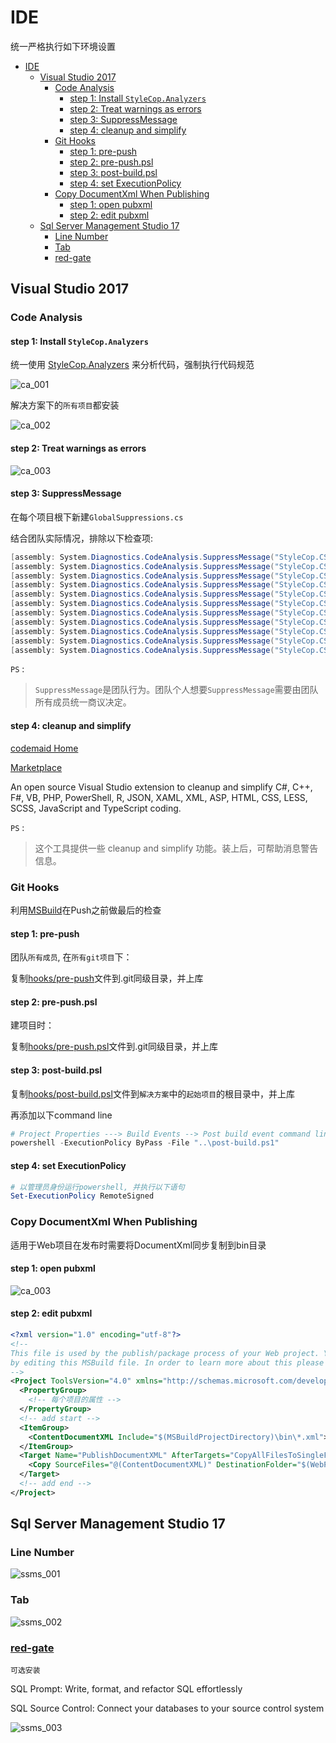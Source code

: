 # IDE

统一严格执行如下环境设置

- [IDE](#IDE)
  - [Visual Studio 2017](#Visual-Studio-2017)
    - [Code Analysis](#Code-Analysis)
      - [step 1: Install `StyleCop.Analyzers`](#step-1-Install-StyleCopAnalyzers)
      - [step 2: Treat warnings as errors](#step-2-Treat-warnings-as-errors)
      - [step 3: SuppressMessage](#step-3-SuppressMessage)
      - [step 4: cleanup and simplify](#step-4-cleanup-and-simplify)
    - [Git Hooks](#Git-Hooks)
      - [step 1: pre-push](#step-1-pre-push)
      - [step 2: pre-push.psl](#step-2-pre-pushpsl)
      - [step 3: post-build.psl](#step-3-post-buildpsl)
      - [step 4: set ExecutionPolicy](#step-4-set-ExecutionPolicy)
    - [Copy DocumentXml When Publishing](#Copy-DocumentXml-When-Publishing)
      - [step 1: open pubxml](#step-1-open-pubxml)
      - [step 2: edit pubxml](#step-2-edit-pubxml)
  - [Sql Server Management Studio 17](#Sql-Server-Management-Studio-17)
    - [Line Number](#Line-Number)
    - [Tab](#Tab)
    - [red-gate](#red-gate)

## Visual Studio 2017

### Code Analysis

#### step 1: Install `StyleCop.Analyzers`

统一使用 [StyleCop.Analyzers](https://github.com/DotNetAnalyzers/StyleCopAnalyzers) 来分析代码，强制执行代码规范

![ca_001](./images/ca_001.png)

解决方案下的`所有项目`都安装

![ca_002](./images/ca_002.png)

#### step 2: Treat warnings as errors

![ca_003](./images/ca_003.png)

#### step 3: SuppressMessage

在每个项目根下新建`GlobalSuppressions.cs`

结合团队实际情况，排除以下检查项:

```csharp
[assembly: System.Diagnostics.CodeAnalysis.SuppressMessage("StyleCop.CSharp.ReadabilityRules", "SA1124:Do not use regions", Justification = "Reviewed")]
[assembly: System.Diagnostics.CodeAnalysis.SuppressMessage("StyleCop.CSharp.ReadabilityRules", "SA1123:Do not place regions within elements", Justification = "Reviewed.")]
[assembly: System.Diagnostics.CodeAnalysis.SuppressMessage("StyleCop.CSharp.ReadabilityRules", "SA1108:BlockStatementsMustNotContainEmbeddedComments", Justification = "Reviewed.")]
[assembly: System.Diagnostics.CodeAnalysis.SuppressMessage("StyleCop.CSharp.OrderingRules", "SA1202:ElementsMustBeOrderedByAccess", Justification = "Reviewed.")]
[assembly: System.Diagnostics.CodeAnalysis.SuppressMessage("StyleCop.CSharp.OrderingRules", "SA1200:UsingDirectivesMustBePlacedWithinNamespace", Justification = "Reviewed.")]
[assembly: System.Diagnostics.CodeAnalysis.SuppressMessage("StyleCop.CSharp.NamingRules", "SA1311:StaticReadonlyFieldsMustBeginWithUpperCaseLetter", Justification = "Reviewed.")]
[assembly: System.Diagnostics.CodeAnalysis.SuppressMessage("StyleCop.CSharp.NamingRules", "SA1310:Field names should not contain underscore", Justification = "Reviewed.")]
[assembly: System.Diagnostics.CodeAnalysis.SuppressMessage("StyleCop.CSharp.NamingRules", "SA1309:FieldNamesMustNotBeginWithUnderscore", Justification = "Reviewed.")]
[assembly: System.Diagnostics.CodeAnalysis.SuppressMessage("StyleCop.CSharp.DocumentationRules", "SA1633:FileMustHaveHeader", Justification = "Reviewed.")]
[assembly: System.Diagnostics.CodeAnalysis.SuppressMessage("StyleCop.CSharp.DocumentationRules", "SA1629:Documentation text should end with a period", Justification = "Reviewed.")]
[assembly: System.Diagnostics.CodeAnalysis.SuppressMessage("StyleCop.CSharp.DocumentationRules", "SA1623:PropertySummaryDocumentationMustMatchAccessors", Justification = "Reviewed.")]
```

`PS` :

> `SuppressMessage`是团队行为。团队个人想要`SuppressMessage`需要由团队所有成员统一商议决定。

#### step 4: cleanup and simplify

[codemaid Home](http://www.codemaid.net/)

[Marketplace](https://marketplace.visualstudio.com/items?itemName=SteveCadwallader.CodeMaid)

An open source Visual Studio extension to cleanup and simplify C#, C++, F#, VB, PHP, PowerShell, R, JSON, XAML, XML, ASP, HTML, CSS, LESS, SCSS, JavaScript and TypeScript coding.

`PS` :
> 这个工具提供一些 cleanup and simplify 功能。装上后，可帮助消息警告信息。

### Git Hooks

利用[MSBuild](https://docs.microsoft.com/zh-cn/visualstudio/msbuild/msbuild?view=vs-2017)在Push之前做最后的检查

#### step 1: pre-push

团队`所有成员`, 在`所有git项目`下：

复制[hooks/pre-push](./hooks/pre-push)文件到.git同级目录，并上库

#### step 2: pre-push.psl

建项目时：

复制[hooks/pre-push.psl](./hooks/pre-push.psl)文件到.git同级目录，并上库

#### step 3: post-build.psl

复制[hooks/post-build.psl](./hooks/post-build.psl)文件到`解决方案`中的`起始项目`的根目录中，并上库

再添加以下command line

```powershell
# Project Properties ---> Build Events --> Post build event command line:
powershell -ExecutionPolicy ByPass -File "..\post-build.ps1"
```

#### step 4: set ExecutionPolicy

```powershell
# 以管理员身份运行powershell, 并执行以下语句
Set-ExecutionPolicy RemoteSigned
```

### Copy DocumentXml When Publishing

适用于Web项目在发布时需要将DocumentXml同步复制到bin目录

#### step 1: open pubxml

![ca_003](./images/ca_004.png)

#### step 2: edit pubxml

```xml
<?xml version="1.0" encoding="utf-8"?>
<!--
This file is used by the publish/package process of your Web project. You can customize the behavior of this process
by editing this MSBuild file. In order to learn more about this please visit https://go.microsoft.com/fwlink/?LinkID=208121. 
-->
<Project ToolsVersion="4.0" xmlns="http://schemas.microsoft.com/developer/msbuild/2003">
  <PropertyGroup>
    <!-- 每个项目的属性 -->
  </PropertyGroup>
  <!-- add start -->
  <ItemGroup>
    <ContentDocumentXML Include="$(MSBuildProjectDirectory)\bin\*.xml"></ContentDocumentXML>
  </ItemGroup>
  <Target Name="PublishDocumentXML" AfterTargets="CopyAllFilesToSingleFolderForPackage">
    <Copy SourceFiles="@(ContentDocumentXML)" DestinationFolder="$(WebProjectOutputDir)\$(WPPAllFilesInSingleFolder)\bin" />
  </Target>
  <!-- add end -->
</Project>
```

## Sql Server Management Studio 17

### Line Number

![ssms_001](./images/ssms_001.png)

### Tab

![ssms_002](./images/ssms_002.png)

### [red-gate](https://www.red-gate.com/products/)

`可选安装`

SQL Prompt: Write, format, and refactor SQL effortlessly

SQL Source Control: Connect your databases to your source control system

![ssms_003](./images/ssms_003.png)
